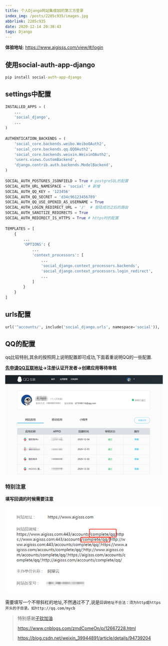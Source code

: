 ```yaml
---
title: 个人Django网站集成QQ的第三方登录
index_img: /posts/2205c935/images.jpg
abbrlink: 2205c935
date: 2020-12-14 20:38:43
tags: Django
---
```

**体验地址**: https://www.aigisss.com/view/#/login

## 使用social-auth-app-django

```bat
pip install social-auth-app-django
```

## settings中配置

```python
INSTALLED_APPS = (
    ...
    'social_django',
    ...
)

AUTHENTICATION_BACKENDS = (
    'social_core.backends.weibo.WeiboOAuth2',
    'social_core.backends.qq.QQOAuth2',
    'social_core.backends.weixin.WeixinOAuth2',
    'users.views.CustomBackend',
    'django.contrib.auth.backends.ModelBackend',
)

SOCIAL_AUTH_POSTGRES_JSONFIELD = True # postgreSQL的配置
SOCIAL_AUTH_URL_NAMESPACE = 'social' # 新增
SOCIAL_AUTH_QQ_KEY = '123456'
SOCIAL_AUTH_QQ_SECRET = 'd34c96123456789'
SOCIAL_AUTH_QQ_USE_OPENID_AS_USERNAME = True
SOCIAL_AUTH_LOGIN_REDIRECT_URL = '/'  # 登陆成功之后的路由
SOCIAL_AUTH_SANITIZE_REDIRECTS = True 
SOCIAL_AUTH_REDIRECT_IS_HTTPS = True # https时的配置

TEMPLATES = [
    {
        ...
        'OPTIONS': {
            ...
            'context_processors': [
                ...
                'social_django.context_processors.backends',
                'social_django.context_processors.login_redirect',
                ...
            ]
        }
    }
]
```

## urls配置

```python
url('^accounts/', include('social_django.urls', namespace='social')),
```

## QQ的配置

qq比较特别,其余的按照网上说明配置即可成功,下面着重说明QQ的一些配置.

**[先申请QQ互联地址](https://connect.qq.com/index.html)->注册认证开发者->创建应用等待审核**

![image-20201215093905706](%E4%B8%AA%E4%BA%BADjango%E7%BD%91%E7%AB%99%E9%9B%86%E6%88%90QQ%E7%9A%84%E7%AC%AC%E4%B8%89%E6%96%B9%E7%99%BB%E5%BD%95/image-20201215093905706.png)

### 特别注意

**填写回调的时候需要注意**

![image-20201215094152264](%E4%B8%AA%E4%BA%BADjango%E7%BD%91%E7%AB%99%E9%9B%86%E6%88%90QQ%E7%9A%84%E7%AC%AC%E4%B8%89%E6%96%B9%E7%99%BB%E5%BD%95/image-20201215094152264.png)

需要填写一个不带斜杠的地址,不然通过不了,说是`回调地址不合法：须为http或https开头的子目录。如http://qq.com/mycb`

>特别感谢[子钦加油](https://www.cnblogs.com/zmdComeOn/)
>
>https://www.cnblogs.com/zmdComeOn/p/12667228.html
>
>https://blog.csdn.net/weixin_39944891/article/details/94739204

